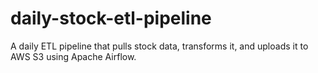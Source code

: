 # daily-stock-etl-pipeline
A daily ETL pipeline that pulls stock data, transforms it, and uploads it to AWS S3 using Apache Airflow.
